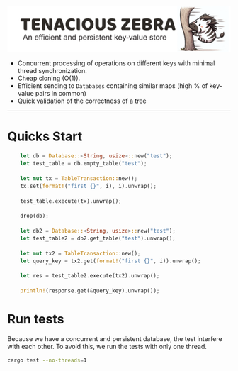 <img src="doc/tenacious_zebra.png">

- Concurrent processing of operations on different keys with minimal thread synchronization.
- Cheap cloning (O(1)).
- Efficient sending to `Databases` containing similar maps (high % of key-value pairs in common)
- Quick validation of the correctness of a tree 

---

# Quicks Start

```rust
    let db = Database::<String, usize>::new("test");
    let test_table = db.empty_table("test");

    let mut tx = TableTransaction::new();
    tx.set(format!("first {}", i), i).unwrap();

    test_table.execute(tx).unwrap();

    drop(db);

    let db2 = Database::<String, usize>::new("test");
    let test_table2 = db2.get_table("test").unwrap();

    let mut tx2 = TableTransaction::new();
    let query_key = tx2.get(format!("first {}", i)).unwrap();

    let res = test_table2.execute(tx2).unwrap();

    println!(response.get(&query_key).unwrap());
```

# Run tests
Because we have a concurrent and persistent database, the test interfere with each other. To avoid this, we run the tests with only one thread.
```bash
cargo test --no-threads=1
```